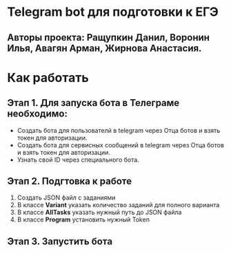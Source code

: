# Telegram bot для подготовки к ЕГЭ
## **Авторы проекта:** Ращупкин Данил, Воронин Илья, Авагян Арман, Жирнова Анастасия.

# Как работать

## Этап 1. Для запуска бота в Телеграме необходимо:
- Создать бота для пользователй в telegram через Отца ботов и взять токен для авторизации.
- Создать бота для сервисных сообщений в telegram через Отца ботов и взять токен для авторизации.
- Узнать свой ID через специального бота.

## Этап 2. Подгтовка к работе
1. Создать JSON файл с заданиями
2. В классе **Variant** указать количество заданий для полного варианта
3. В классе **AllTasks** указать нужный путь до JSON файла
4. В классе **Program** установить нужный Token

## Этап 3. Запустить бота
